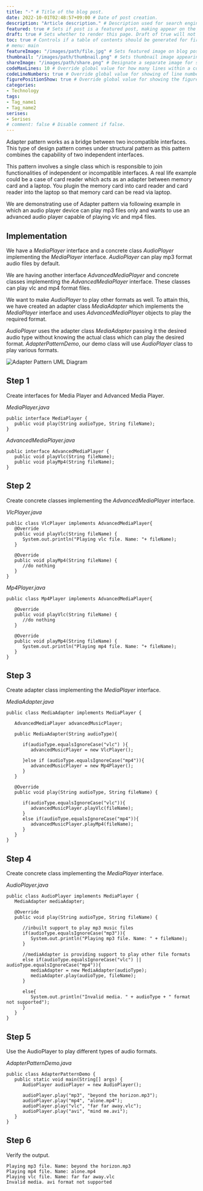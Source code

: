 ```yaml
---
title: "-" # Title of the blog post.
date: 2022-10-01T02:48:57+09:00 # Date of post creation.
description: "Article description." # Description used for search engine.
featured: true # Sets if post is a featured post, making appear on the home page side bar.
draft: true # Sets whether to render this page. Draft of true will not be rendered.
toc: true # Controls if a table of contents should be generated for first-level links automatically.
# menu: main
featureImage: "/images/path/file.jpg" # Sets featured image on blog post.
thumbnail: "/images/path/thumbnail.png" # Sets thumbnail image appearing inside card on homepage.
shareImage: "/images/path/share.png" # Designate a separate image for social media sharing.
codeMaxLines: 10 # Override global value for how many lines within a code block before auto-collapsing.
codeLineNumbers: true # Override global value for showing of line numbers within code block.
figurePositionShow: true # Override global value for showing the figure label.
categories:
- Technology
tags:
- Tag_name1
- Tag_name2
serises:
- Serises
# comment: false # Disable comment if false.
---
```


  

Adapter pattern works as a bridge between two incompatible interfaces. This type of design pattern comes under structural pattern as this pattern combines the capability of two independent interfaces.

This pattern involves a single class which is responsible to join functionalities of independent or incompatible interfaces. A real life example could be a case of card reader which acts as an adapter between memory card and a laptop. You plugin the memory card into card reader and card reader into the laptop so that memory card can be read via laptop.

We are demonstrating use of Adapter pattern via following example in which an audio player device can play mp3 files only and wants to use an advanced audio player capable of playing vlc and mp4 files.

## Implementation

We have a _MediaPlayer_ interface and a concrete class _AudioPlayer_ implementing the _MediaPlayer_ interface. _AudioPlayer_ can play mp3 format audio files by default.

We are having another interface _AdvancedMediaPlayer_ and concrete classes implementing the _AdvancedMediaPlayer_ interface. These classes can play vlc and mp4 format files.

We want to make _AudioPlayer_ to play other formats as well. To attain this, we have created an adapter class _MediaAdapter_ which implements the _MediaPlayer_ interface and uses _AdvancedMediaPlayer_ objects to play the required format.

_AudioPlayer_ uses the adapter class _MediaAdapter_ passing it the desired audio type without knowing the actual class which can play the desired format. _AdapterPatternDemo_, our demo class will use _AudioPlayer_ class to play various formats.

![Adapter Pattern UML Diagram](https://www.tutorialspoint.com/design_pattern/images/adapter_pattern_uml_diagram.jpg)

## Step 1

Create interfaces for Media Player and Advanced Media Player.

_MediaPlayer.java_

```
public interface MediaPlayer {
   public void play(String audioType, String fileName);
}
```

_AdvancedMediaPlayer.java_

```
public interface AdvancedMediaPlayer {
   public void playVlc(String fileName);
   public void playMp4(String fileName);
}
```

## Step 2

Create concrete classes implementing the _AdvancedMediaPlayer_ interface.

_VlcPlayer.java_

```
public class VlcPlayer implements AdvancedMediaPlayer{
   @Override
   public void playVlc(String fileName) {
      System.out.println("Playing vlc file. Name: "+ fileName);
   }

   @Override
   public void playMp4(String fileName) {
      //do nothing
   }
}
```

_Mp4Player.java_

```
public class Mp4Player implements AdvancedMediaPlayer{

   @Override
   public void playVlc(String fileName) {
      //do nothing
   }

   @Override
   public void playMp4(String fileName) {
      System.out.println("Playing mp4 file. Name: "+ fileName);
   }
}
```

## Step 3

Create adapter class implementing the _MediaPlayer_ interface.

_MediaAdapter.java_

```
public class MediaAdapter implements MediaPlayer {

   AdvancedMediaPlayer advancedMusicPlayer;

   public MediaAdapter(String audioType){
   
      if(audioType.equalsIgnoreCase("vlc") ){
         advancedMusicPlayer = new VlcPlayer();
         
      }else if (audioType.equalsIgnoreCase("mp4")){
         advancedMusicPlayer = new Mp4Player();
      }
   }

   @Override
   public void play(String audioType, String fileName) {
   
      if(audioType.equalsIgnoreCase("vlc")){
         advancedMusicPlayer.playVlc(fileName);
      }
      else if(audioType.equalsIgnoreCase("mp4")){
         advancedMusicPlayer.playMp4(fileName);
      }
   }
}
```

## Step 4

Create concrete class implementing the _MediaPlayer_ interface.

_AudioPlayer.java_

```
public class AudioPlayer implements MediaPlayer {
   MediaAdapter mediaAdapter; 

   @Override
   public void play(String audioType, String fileName) {

      //inbuilt support to play mp3 music files
      if(audioType.equalsIgnoreCase("mp3")){
         System.out.println("Playing mp3 file. Name: " + fileName);
      } 
      
      //mediaAdapter is providing support to play other file formats
      else if(audioType.equalsIgnoreCase("vlc") || audioType.equalsIgnoreCase("mp4")){
         mediaAdapter = new MediaAdapter(audioType);
         mediaAdapter.play(audioType, fileName);
      }
      
      else{
         System.out.println("Invalid media. " + audioType + " format not supported");
      }
   }   
}
```

## Step 5

Use the AudioPlayer to play different types of audio formats.

_AdapterPatternDemo.java_

```
public class AdapterPatternDemo {
   public static void main(String[] args) {
      AudioPlayer audioPlayer = new AudioPlayer();

      audioPlayer.play("mp3", "beyond the horizon.mp3");
      audioPlayer.play("mp4", "alone.mp4");
      audioPlayer.play("vlc", "far far away.vlc");
      audioPlayer.play("avi", "mind me.avi");
   }
}
```

## Step 6

Verify the output.

```
Playing mp3 file. Name: beyond the horizon.mp3
Playing mp4 file. Name: alone.mp4
Playing vlc file. Name: far far away.vlc
Invalid media. avi format not supported

```